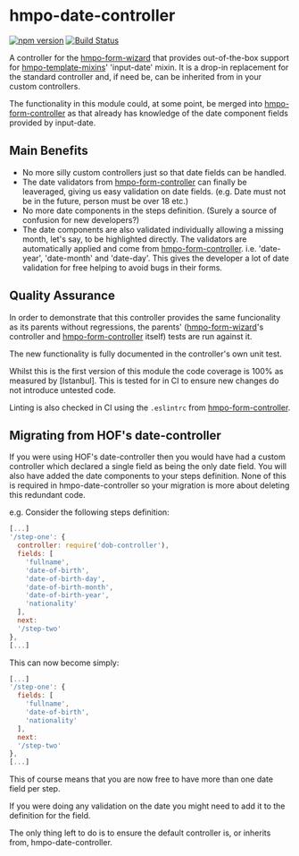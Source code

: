 hmpo-date-controller
====================

[![npm version](https://badge.fury.io/js/hmpo-date-controller.svg)](https://badge.fury.io/js/hmpo-date-controller)
[![Build Status](https://travis-ci.org/UKHomeOffice/passports-date-controller.svg)](https://travis-ci.org/UKHomeOffice/passports-date-controller)

A controller for the [hmpo-form-wizard] that provides out-of-the-box
support for [hmpo-template-mixins]' 'input-date' mixin. It is a drop-in
replacement for the standard controller and, if need be, can be
inherited from in your custom controllers.

The functionality in this module could, at some point, be merged into
[hmpo-form-controller] as that already has knowledge of the date
component fields provided by input-date.

Main Benefits
-------------

* No more silly custom controllers just so that date fields can be
  handled.
* The date validators from [hmpo-form-controller] can finally be
  leaveraged, giving us easy validation on date fields. (e.g. Date must
  not be in the future, person must be over 18 etc.)
* No more date components in the steps definition. (Surely a source of
  confusion for new developers?)
* The date components are also validated individually allowing a missing
  month, let's say, to be highlighted directly. The validators are
  automatically applied and come from [hmpo-form-controller]. i.e.
  'date-year', 'date-month' and 'date-day'. This gives the developer a
  lot of date validation for free helping to avoid bugs in their forms.

Quality Assurance
-----------------

In order to demonstrate that this controller provides the same
funcionality as its parents without regressions, the parents'
([hmpo-form-wizard]'s controller and [hmpo-form-controller] itself)
tests are run against it.

The new functionality is fully documented in the controller's own unit
test.

Whilst this is the first version of this module the code coverage is
100% as measured by [Istanbul]. This is tested for in CI to ensure new
changes do not introduce untested code.

Linting is also checked in CI using the `.eslintrc` from
[hmpo-form-controller].

Migrating from HOF's date-controller
------------------------------------

If you were using HOF's date-controller then you would have had a custom
controller which declared a single field as being the only date field.
You will also have added the date components to your steps definition.
None of this is required in hmpo-date-controller so your migration is
more about deleting this redundant code.

e.g. Consider the following steps definition:

```js
[...]
'/step-one': {
  controller: require('dob-controller'),
  fields: [
    'fullname',
    'date-of-birth',
    'date-of-birth-day',
    'date-of-birth-month',
    'date-of-birth-year',
    'nationality'
  ],
  next:
  '/step-two'
},
[...]
```

This can now become simply:

```js
[...]
'/step-one': {
  fields: [
    'fullname',
    'date-of-birth',
    'nationality'
  ],
  next:
  '/step-two'
},
[...]
```

This of course means that you are now free to have more than one date
field per step.

If you were doing any validation on the date you might need to add it to
the definition for the field.

The only thing left to do is to ensure the default controller is, or
inherits from, hmpo-date-controller.

[hmpo-form-controller]: https://github.com/UKHomeOffice/passports-form-controller
[hmpo-form-wizard]: https://github.com/UKHomeOffice/passports-form-wizard
[hmpo-template-mixins]: https://github.com/UKHomeOffice/passports-template-mixins
